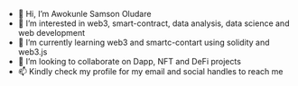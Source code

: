 - 👋 Hi, I’m Awokunle Samson Oludare 
- 👀 I’m interested in web3, smart-contract, data analysis, data science and web development
- 🌱 I’m currently learning web3 and smartc-contart using solidity and web3.js
- 💞️ I’m looking to collaborate on Dapp, NFT and DeFi projects
- 📫 Kindly check my profile for my email and social handles to reach me

<!---
trysam/trysam is a ✨ special ✨ repository because its `README.md` (this file) appears on your GitHub profile.
You can click the Preview link to take a look at your changes.
--->
